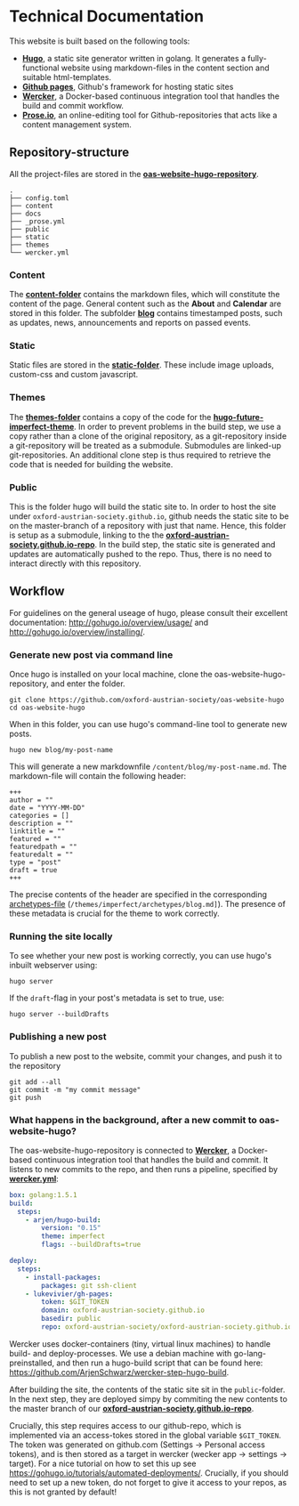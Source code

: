 # Technical Documentation

This website is built based on the following tools:

- **[Hugo](http://gohugo.io)**, a static site generator written in golang. It generates a fully-functional website using markdown-files in the content section and suitable html-templates.
- **[Github pages](https://pages.github.com)**, Github's framework for hosting static sites
- **[Wercker](http://wercker.com)**, a Docker-based continuous integration tool that handles the build and commit workflow.
- **[Prose.io](http://prose.io#about)**, an online-editing tool for Github-repositories that acts like a content management system.

## Repository-structure

All the project-files are stored in the **[oas-website-hugo-repository](https://github.com/oxford-austrian-society/oas-website-hugo)**.

```
.
├── config.toml
├── content
├── docs
├── _prose.yml
├── public
├── static
├── themes
└── wercker.yml

```

### Content

The **[content-folder](https://github.com/oxford-austrian-society/oas-website-hugo/tree/master/content)** contains the markdown files, which will constitute the content of the page. General content such as the **About** and **Calendar** are stored in this folder. The subfolder **[blog](https://github.com/oxford-austrian-society/oas-website-hugo/tree/master/content/blog)** contains timestamped posts, such as updates, news, announcements and reports on passed events.

### Static

Static files are stored in the **[static-folder](https://github.com/oxford-austrian-society/oas-website-hugo/tree/master/static)**. These include image uploads, custom-css and custom javascript.

### Themes

The **[themes-folder](https://github.com/oxford-austrian-society/oas-website-hugo/tree/master/themes)** contains a copy of the code for the **[hugo-future-imperfect-theme](https://github.com/jpescador/hugo-future-imperfect)**. In order to prevent problems in the build step, we use a copy rather than a clone of the original repository, as a git-repository inside a git-repository will be treated as a submodule. Submodules are linked-up git-repositories. An additional clone step is thus required to retrieve the code that is needed for building the website.

### Public

This is the folder hugo will build the static site to. In order to host the site under `oxford-austrian-society.github.io`, github needs the static site to be on the master-branch of a repository with just that name. Hence, this folder is setup as a submodule, linking to the the **[oxford-austrian-society.github.io-repo](https://github.com/oxford-austrian-society/oxford-austrian-society.github.io)**. In the build step, the static site is generated and updates are automatically pushed to the repo. Thus, there is no need to interact directly with this repository.

## Workflow

For guidelines on the general useage of hugo, please consult their excellent documentation: http://gohugo.io/overview/usage/ and http://gohugo.io/overview/installing/.

### Generate new post via command line

Once hugo is installed on your local machine, clone the oas-website-hugo-repository, and enter the folder.

```
git clone https://github.com/oxford-austrian-society/oas-website-hugo
cd oas-website-hugo
```

When in this folder, you can use hugo's command-line tool to generate new posts.

```
hugo new blog/my-post-name
```
This will generate a new markdownfile `/content/blog/my-post-name.md`. The markdown-file will contain the following header:

```
+++
author = ""
date = "YYYY-MM-DD"
categories = []
description = ""
linktitle = ""
featured = ""
featuredpath = ""
featuredalt = ""
type = "post"
draft = true
+++
```

The precise contents of the header are specified in the corresponding  [archetypes-file](https://github.com/oxford-austrian-society/oas-website-hugo/blob/master/themes/imperfect/archetypes/blog.md) (`/themes/imperfect/archetypes/blog.md]`). The presence of these metadata is crucial for the theme to work correctly.

### Running the site locally

To see whether your new post is working correctly, you can use hugo's inbuilt webserver using:

```
hugo server
```

If the `draft`-flag in your post's metadata is set to true, use:

```
hugo server --buildDrafts
```

### Publishing a new post

To publish a new post to the website, commit your changes, and push it to the repository

```
git add --all
git commit -m "my commit message"
git push
```

### What happens in the background, after a new commit to oas-website-hugo?

The oas-website-hugo-repository is connected to **[Wercker](http://wercker.com)**, a Docker-based continuous integration tool that handles the build and commit. It listens to new commits to the repo, and then runs a pipeline, specified by **[wercker.yml](https://github.com/oxford-austrian-society/oas-website-hugo/blob/master/wercker.yml)**:

```yaml
box: golang:1.5.1
build:
  steps:
    - arjen/hugo-build:
        version: "0.15"
        theme: imperfect
        flags: --buildDrafts=true

deploy:
  steps:
    - install-packages:
        packages: git ssh-client
    - lukevivier/gh-pages:
        token: $GIT_TOKEN
        domain: oxford-austrian-society.github.io
        basedir: public
        repo: oxford-austrian-society/oxford-austrian-society.github.io
```

Wercker uses docker-containers (tiny, virtual linux machines) to handle build- and deploy-processes. We use a debian machine with go-lang-preinstalled, and then run a hugo-build script that can be found here: https://github.com/ArjenSchwarz/wercker-step-hugo-build.

After building the site, the contents of the static site sit in the `public`-folder. In the next step, they are deployed simpy by commiting the new contents to the master branch of our **[oxford-austrian-society.github.io-repo](https://github.com/oxford-austrian-society/oxford-austrian-society.github.io)**.

Crucially, this step requires access to  our github-repo, which is implemented via an access-tokes stored in the global variable `$GIT_TOKEN`.  The token was generated on github.com (Settings -> Personal access tokens), and is then stored as a target in wercker (wecker app -> settings -> target). For a nice tutorial on how to set this up see https://gohugo.io/tutorials/automated-deployments/. Crucially, if you should need to set up a new token, do not forget to give it access to your repos, as this is not granted by default!
